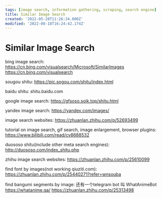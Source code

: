 ```yaml
---
tags: [image search, information gathering, scraping, search engine]
title: Similar Image Search
created: '2022-05-28T11:26:34.000Z'
modified: '2022-08-18T16:24:42.174Z'
---
```


# Similar Image Search

bing image search:
https://cn.bing.com/visualsearch/Microsoft/SimilarImages
https://cn.bing.com/visualsearch

sougou shitu:
https://pic.sogou.com/shitu/index.html

baidu shitu:
shitu.baidu.com

google image search:
https://gfsoso.soik.top/shitu.html

yandex image search:
https://yandex.com/images/

image search websites:
https://zhuanlan.zhihu.com/p/52693499 

tutorial on image search, gif search, image enlargement, browser plugins:
https://www.bilibili.com/read/cv8688532

duososo shitu(include other meta search engines):
http://duososo.com/index_shitu.php

zhihu image search websites:
https://zhuanlan.zhihu.com/p/25610099

find font by images(not working qiuziti.com):
https://zhuanlan.zhihu.com/p/25440271?refer=wnsouba

find bangumi segments by image:
还有一个telegram bot 叫 WhatAnimeBot
https://whatanime.ga/
https://zhuanlan.zhihu.com/p/25313498
